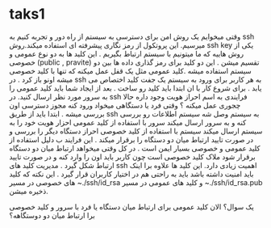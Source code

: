 # taks1
وقتی میخوایم یک روش امن برای دسترسی به سیستم از راه دور و تجربه کنیم به ssh میرسیم. این  پروتکول از رمز نگاری  پیشرفته ای استفاده میکند.روش ssh key یکی از روش هاییه که ما میتونیم با سیستم ارتباط بگیریم . این کلید ها به دو نوع عمومی و خصوصی (public , pravite) تقسیم میشن . این دو کلید برای رمز گذاری داده ها بین دو سیستم استفاده میشه .کلید عمومی مثل یک قفل عمل میکنه که تنها با کلید خصوصی میشه اونو باز کرد . در ssh به هر کاربر برای ورود به سیستم یک جفت کلید اختصاص می یابد . برای شروع کار با ان ابتدا باید کلید رو ساخت . بعد از ایجاد شما باید کلید عمومی را به سرور مورد نظر ارسال کنید.
در ssh فرایندی به اسم احراز هویت وجود داره حالا چجوری عمل میکنه ؟‌
وقتی فرد یا دستگاهی میخواد ورود کنه مجوز دسترسی اون بررسی میشه . ابتدا باید از طریق ssh به سیستم وصل شه سیستم اطلاعات رو بررسی کنه و به سرور ارسال میکند سرور با استفاده از کلید عمومی احزار هویت خود را به سیستم ارسال میکند سیستم با استفاده از کلید خصوصی احراز دستگاه دیگر را بررسی و در صورت تایید ارتباط میان دو دستگاه را برقرار میکند . این فرایند ب دلیل استفاده از کلید عمومی و خصوصی بسیار ایمن است . 
در کل وقتی میخواهد ارتباط میان دو دستگاه برقرار شود ملاک کلید خصوصی است چون کاربر باید اون را وارد کنه و در صورت تایید  ارتباط شکل گیرد .
مدیریت کلید های ssh اهمیت زیادی دارد. این کلید ها علاوه برا اینک باید امنیت داشته باشد باید به راحتی هم در اختیار کاربران قرار گیرد . 
این نکته که کلید های خصوصی در مسیر ~./ssh/id_rsa 
و کلید های عمومی در مسیر ‍~./ssh/id_rsa.pub 
ذخیره میشن.


یک سوال؟ 
الان کلید عمومی برای ارتباط میان دستگاه یا فرد با سرور
و کلید خصوصی برا ارتباط میان دو دوستگاهه؟

